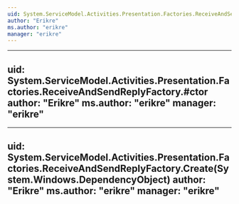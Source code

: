 ```yaml
---
uid: System.ServiceModel.Activities.Presentation.Factories.ReceiveAndSendReplyFactory
author: "Erikre"
ms.author: "erikre"
manager: "erikre"
---
```


---
uid: System.ServiceModel.Activities.Presentation.Factories.ReceiveAndSendReplyFactory.#ctor
author: "Erikre"
ms.author: "erikre"
manager: "erikre"
---

---
uid: System.ServiceModel.Activities.Presentation.Factories.ReceiveAndSendReplyFactory.Create(System.Windows.DependencyObject)
author: "Erikre"
ms.author: "erikre"
manager: "erikre"
---
